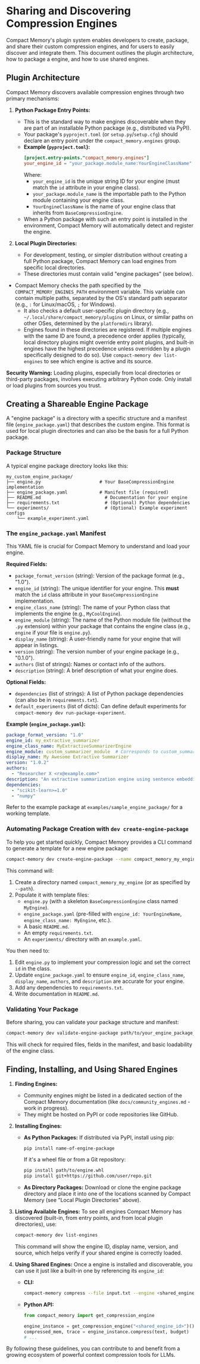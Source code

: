 # Sharing and Discovering Compression Engines

Compact Memory's plugin system enables developers to create, package, and share their custom compression engines, and for users to easily discover and integrate them. This document outlines the plugin architecture, how to package a engine, and how to use shared engines.

## Plugin Architecture

Compact Memory discovers available compression engines through two primary mechanisms:

1.  **Python Package Entry Points:**
    *   This is the standard way to make engines discoverable when they are part of an installable Python package (e.g., distributed via PyPI).
    *   Your package's `pyproject.toml` (or `setup.py`/`setup.cfg`) should declare an entry point under the `compact_memory.engines` group.
    *   **Example (`pyproject.toml`):**
        ```toml
        [project.entry-points."compact_memory.engines"]
        your_engine_id = "your_package.module_name:YourEngineClassName"
        ```
        Where:
        *   `your_engine_id` is the unique string ID for your engine (must match the `id` attribute in your engine class).
        *   `your_package.module_name` is the importable path to the Python module containing your engine class.
        *   `YourEngineClassName` is the name of your engine class that inherits from `BaseCompressionEngine`.
    *   When a Python package with such an entry point is installed in the environment, Compact Memory will automatically detect and register the engine.

2.  **Local Plugin Directories:**
    *   For development, testing, or simpler distribution without creating a full Python package, Compact Memory can load engines from specific local directories.
    *   These directories must contain valid "engine packages" (see below).
*   Compact Memory checks the path specified by the `COMPACT_MEMORY_ENGINES_PATH` environment variable. This variable can contain multiple paths, separated by the OS's standard path separator (e.g., `:` for Linux/macOS, `;` for Windows).
    *   It also checks a default user-specific plugin directory (e.g., `~/.local/share/compact_memory/plugins` on Linux, or similar paths on other OSes, determined by the `platformdirs` library).
    *   Engines found in these directories are registered. If multiple engines with the same ID are found, a precedence order applies (typically, local directory plugins might override entry point plugins, and built-in engines have the highest precedence unless overridden by a plugin specifically designed to do so). Use `compact-memory dev list-engines` to see which engine is active and its source.

**Security Warning:** Loading plugins, especially from local directories or third-party packages, involves executing arbitrary Python code. Only install or load plugins from sources you trust.

## Creating a Shareable Engine Package

A "engine package" is a directory with a specific structure and a manifest file (`engine_package.yaml`) that describes the custom engine. This format is used for local plugin directories and can also be the basis for a full Python package.

### Package Structure

A typical engine package directory looks like this:

```
my_custom_engine_package/
├── engine.py                      # Your BaseCompressionEngine implementation
├── engine_package.yaml            # Manifest file (required)
├── README.md                        # Documentation for your engine
├── requirements.txt                 # (Optional) Python dependencies
└── experiments/                     # (Optional) Example experiment configs
    └── example_experiment.yaml
```

### The `engine_package.yaml` Manifest

This YAML file is crucial for Compact Memory to understand and load your engine.

**Required Fields:**

*   `package_format_version` (string): Version of the package format (e.g., "1.0").
*   `engine_id` (string): The unique identifier for your engine. This **must** match the `id` class attribute in your `BaseCompressionEngine` implementation.
*   `engine_class_name` (string): The name of your Python class that implements the engine (e.g., `MyCoolEngine`).
*   `engine_module` (string): The name of the Python module file (without the `.py` extension) within your package that contains the engine class (e.g., `engine` if your file is `engine.py`).
*   `display_name` (string): A user-friendly name for your engine that will appear in listings.
*   `version` (string): The version number of your engine package (e.g., "0.1.0").
*   `authors` (list of strings): Names or contact info of the authors.
*   `description` (string): A brief description of what your engine does.

**Optional Fields:**

*   `dependencies` (list of strings): A list of Python package dependencies (can also be in `requirements.txt`).
*   `default_experiments` (list of dicts): Can define default experiments for `compact-memory dev run-package-experiment`.

**Example (`engine_package.yaml`):**

```yaml
package_format_version: "1.0"
engine_id: my_extractive_summarizer
engine_class_name: MyExtractiveSummarizerEngine
engine_module: custom_summarizer_module  # Corresponds to custom_summarizer_module.py
display_name: My Awesome Extractive Summarizer
version: "1.0.2"
authors:
  - "Researcher X <rx@example.com>"
description: "An extractive summarization engine using sentence embeddings and clustering."
dependencies:
  - "scikit-learn>=1.0"
  - "numpy"
```

Refer to the example package at `examples/sample_engine_package/` for a working template.

### Automating Package Creation with `dev create-engine-package`

To help you get started quickly, Compact Memory provides a CLI command to generate a template for a new engine package:

```bash
compact-memory dev create-engine-package --name compact_memory_my_engine
```

This command will:
1.  Create a directory named `compact_memory_my_engine` (or as specified by `--path`).
2.  Populate it with template files:
    *   `engine.py` (with a skeleton `BaseCompressionEngine` class named `MyEngine`).
    *   `engine_package.yaml` (pre-filled with `engine_id: YourEngineName`, `engine_class_name: MyEngine`, etc.).
    *   A basic `README.md`.
    *   An empty `requirements.txt`.
    *   An `experiments/` directory with an `example.yaml`.

You then need to:
1.  Edit `engine.py` to implement your compression logic and set the correct `id` in the class.
2.  Update `engine_package.yaml` to ensure `engine_id`, `engine_class_name`, `display_name`, `authors`, and `description` are accurate for your engine.
3.  Add any dependencies to `requirements.txt`.
4.  Write documentation in `README.md`.

### Validating Your Package

Before sharing, you can validate your package structure and manifest:
```bash
compact-memory dev validate-engine-package path/to/your_engine_package_directory
```
This will check for required files, fields in the manifest, and basic loadability of the engine class.

## Finding, Installing, and Using Shared Engines

1.  **Finding Engines:**
    *   Community engines might be listed in a dedicated section of the Compact Memory documentation (like `docs/community_engines.md` - work in progress).
    *   They might be hosted on PyPI or code repositories like GitHub.

2.  **Installing Engines:**
    *   **As Python Packages:** If distributed via PyPI, install using pip:
        ```bash
        pip install name-of-engine-package
        ```
        If it's a wheel file or from a Git repository:
        ```bash
        pip install path/to/engine.whl
        pip install git+https://github.com/user/repo.git
        ```
    *   **As Directory Packages:** Download or clone the engine package directory and place it into one of the locations scanned by Compact Memory (see "Local Plugin Directories" above).

3.  **Listing Available Engines:**
    To see all engines Compact Memory has discovered (built-in, from entry points, and from local plugin directories), use:
    ```bash
    compact-memory dev list-engines
    ```
    This command will show the engine ID, display name, version, and source, which helps verify if your shared engine is correctly loaded.

4.  **Using Shared Engines:**
    Once a engine is installed and discoverable, you can use it just like a built-in one by referencing its `engine_id`:
    *   **CLI:**
        ```bash
        compact-memory compress --file input.txt --engine <shared_engine_id> --budget <value>
        ```
    *   **Python API:**
        ```python
        from compact_memory import get_compression_engine

        engine_instance = get_compression_engine("<shared_engine_id>")()
        compressed_mem, trace = engine_instance.compress(text, budget)
        # ...
        ```

By following these guidelines, you can contribute to and benefit from a growing ecosystem of powerful context compression tools for LLMs.

